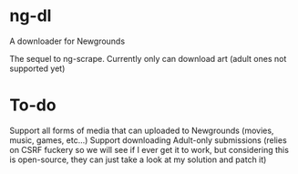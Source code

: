 # ng-dl
A downloader for Newgrounds

The sequel to ng-scrape. Currently only can download art (adult ones not supported yet)

# To-do
Support all forms of media that can uploaded to Newgrounds (movies, music, games, etc...)
Support downloading Adult-only submissions (relies on CSRF fuckery so we will see if I ever get it to work, but considering this is open-source, they can just take a look at my solution and patch it)
